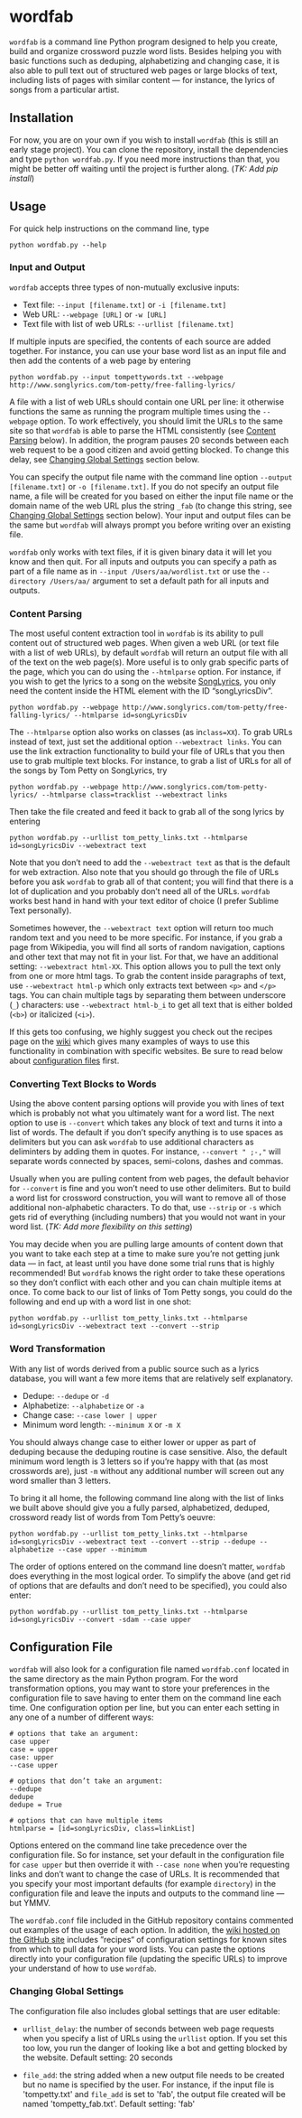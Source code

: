 # wordfab
`wordfab` is a command line Python program designed to help you create, build and organize crossword puzzle word lists. Besides helping you with basic functions such as deduping, alphabetizing and changing case, it is also able to pull text out of structured web pages or large blocks of text, including lists of pages with similar content — for instance, the lyrics of songs from a particular artist.

## Installation
For now, you are on your own if you wish to install `wordfab` (this is still an early stage project). You can clone the repository, install the dependencies and type `python wordfab.py`. If you need more instructions than that, you might be better off waiting until the project is further along. (*TK:  Add pip install*)

## Usage

For quick help instructions on the command line, type
```
python wordfab.py --help
```

### Input and Output

`wordfab` accepts three types of non-mutually exclusive inputs:
*  Text file:  `--input [filename.txt]` or `-i [filename.txt]`
*  Web URL:  `--webpage [URL]` or `-w [URL]`
*  Text file with list of web URLs:  `--urllist [filename.txt]`

If multiple inputs are specified, the contents of each source are added together. For instance, you can use your base word list as an input file and then add the contents of a web page by entering

```
python wordfab.py --input tompettywords.txt --webpage http://www.songlyrics.com/tom-petty/free-falling-lyrics/
```

A file with a list of web URLs should contain one URL per line: it otherwise functions the same as running the program multiple times using the `--webpage` option. To work effectively, you should limit the URLs to the same site so that `wordfab` is able to parse the HTML consistently (see [Content Parsing](#content-parsing) below).  In addition, the program pauses 20 seconds between each web request to be a good citizen and avoid getting blocked. To change this delay, see [Changing Global Settings](#changing-global-settings) section below.

You can specify the output file name with the command line option `--output [filename.txt]` or `-o [filename.txt]`. If you do not specify an output file name, a file will be created for you based on either the input file name or the domain name of the web URL plus the string `_fab` (to change this string, see [Changing Global Settings](#changing-global-settings) section below). Your input and output files can be the same but `wordfab` will always prompt you before writing over an existing file.

`wordfab` only works with text files, if it is given binary data it will let you know and then quit. For all inputs and outputs you can specify a path as part of a file name as in `--input /Users/aa/wordlist.txt` or use the `--directory /Users/aa/` argument to set a default path for all inputs and outputs.

### Content Parsing

The most useful content extraction tool in `wordfab` is its ability to pull content out of structured web pages. When given a web URL (or text file with a list of web URLs), by default `wordfab` will return an output file with all of the text on the web page(s). More useful is to only grab specific parts of the page, which you can do using the `--htmlparse` option. For instance, if you wish to get the lyrics to a song on the website [SongLyrics](http://songlyrics.com), you only need the content inside the HTML element with the ID “songLyricsDiv”.

```
python wordfab.py --webpage http://www.songlyrics.com/tom-petty/free-falling-lyrics/ --htmlparse id=songLyricsDiv
```

The `--htmlparse` option also works on classes (as in`class=XX`). To grab URLs instead of text, just set the additional option `--webextract links`. You can use the link extraction functionality to build your file of URLs that you then use to grab multiple text blocks. For instance, to grab a list of URLs for all of the songs by Tom Petty on SongLyrics, try

```
python wordfab.py --webpage http://www.songlyrics.com/tom-petty-lyrics/ --htmlparse class=tracklist --webextract links
```

Then take the file created and feed it back to grab all of the song lyrics by entering
```
python wordfab.py --urllist tom_petty_links.txt --htmlparse id=songLyricsDiv --webextract text
```
Note that you don’t need to add the `--webextract text` as that is the default for web extraction. Also note that you should go through the file of URLs before you ask `wordfab` to grab all of that content; you will find that there is a lot of duplication and you probably don’t need all of the URLs. `wordfab` works best hand in hand with your text editor of choice (I prefer Sublime Text personally).

Sometimes however, the `--webextract text` option will return too much random text and you need to be more specific. For instance, if you grab a page from Wikipedia, you will find all sorts of random navigation, captions and other text that may not fit in your list. For that, we have an additional setting: `--webextract html-XX`. This option allows you to pull the text only from one or more html tags. To grab the content inside paragraphs of text, use `--webextract html-p` which only extracts text between `<p>` and `</p>` tags. You can chain multiple tags by separating them between underscore (`_`) characters:  use `--webextract html-b_i` to get all text that is either bolded (`<b>`) or italicized (`<i>`).

If this gets too confusing, we highly suggest you check out the recipes page on the [wiki](https://github.com/aanker/wordfab/wiki/Recipes) which gives many examples of ways to use this functionality in combination with specific websites. Be sure to read below about [configuration files](#configuration-file) first.

### Converting Text Blocks to Words

Using the above content parsing options will provide you with lines of text which is probably not what you ultimately want for a word list. The next option to use is `--convert` which takes any block of text and turns it into a list of words. The default if you don’t specify anything is to use spaces as delimiters but you can ask `wordfab` to use additional characters as deliminters by adding them in quotes. For instance, `--convert " ;-,"` will separate words connected by spaces, semi-colons, dashes and commas.

Usually when you are pulling content from web pages, the default behavior for `--convert` is fine and you won’t need to use other delimiters. But to build a word list for crossword construction, you will want to remove all of those additional non-alphabetic characters. To do that, use `--strip` or `-s` which gets rid of everything (including numbers) that you would not want in your word list. (*TK: Add more flexibility on this setting*)

You may decide when you are pulling large amounts of content down that you want to take each step at a time to make sure you’re not getting junk data — in fact, at least until you have done some trial runs that is highly recommended! But `wordfab` knows the right order to take these operations so they don’t conflict with each other and you can chain multiple items at once. To come back to our list of links of Tom Petty songs, you could do the following and end up with a word list in one shot:

```
python wordfab.py --urllist tom_petty_links.txt --htmlparse id=songLyricsDiv --webextract text --convert --strip
```

### Word Transformation

With any list of words derived from a public source such as a lyrics database, you will want a few more items that are relatively self explanatory.

*  Dedupe:  `--dedupe` or `-d`
*  Alphabetize:  `--alphabetize` or `-a`
*  Change case:  `--case lower | upper`
*  Minimum word length:  `--minimum X` or `-m X`

You should always change case to either lower or upper as part of deduping because the deduping routine is case sensitive. Also, the default minimum word length is 3 letters so if you’re happy with that (as most crosswords are), just `-m` without any additional number will screen out any word smaller than 3 letters.

To bring it all home, the following command line along with the list of links we built above should give you a fully parsed, alphabetized, deduped, crossword ready list of words from Tom Petty’s oeuvre:

```
python wordfab.py --urllist tom_petty_links.txt --htmlparse id=songLyricsDiv --webextract text --convert --strip --dedupe --alphabetize --case upper --minimum
```

The order of options entered on the command line doesn’t matter, `wordfab` does everything in the most logical order. To simplify the above (and get rid of options that are defaults and don’t need to be specified), you could also enter:

```
python wordfab.py --urllist tom_petty_links.txt --htmlparse id=songLyricsDiv --convert -sdam --case upper 
```

## Configuration File

`wordfab` will also look for a configuration file named `wordfab.conf` located in the same directory as the main Python program. For the word transformation options, you may want to store your preferences in the configuration file to save having to enter them on the command line each time. One configuration option per line, but you can enter each setting in any one of a number of different ways:

```
# options that take an argument:
case upper
case = upper
case: upper
--case upper

# options that don’t take an argument:
--dedupe
dedupe
dedupe = True

# options that can have multiple items
htmlparse = [id=songLyricsDiv, class=linkList]
```
Options entered on the command line take precedence over the configuration file. So for instance, set your default in the configuration file for `case upper` but then override it with `--case none` when you’re requesting links and don’t want to change the case of URLs. It is recommended that you specify your most important defaults (for example `directory`) in the configuration file and leave the inputs and outputs to the command line — but YMMV.

The `wordfab.conf` file included in the GitHub repository contains commented out examples of the usage of each option. In addition, the [wiki hosted on the GitHub site](https://github.com/aanker/wordfab/wiki/Recipes) includes ”recipes“ of configuration settings for known sites from which to pull data for your word lists. You can paste the options directly into your configuration file (updating the specific URLs) to improve your understand of how to use `wordfab`.

### Changing Global Settings

The configuration file also includes global settings that are user editable:

*  `urllist_delay`:  the number of seconds between web page requests when you specify a list of URLs using the `urllist` option. If you set this too low, you run the danger of looking like a bot and getting blocked by the website. Default setting: 20 seconds

*  `file_add`:  the string added when a new output file needs to be created but no name is specified by the user. For instance, if the input file is 'tompetty.txt' and `file_add` is set to 'fab', the output file created will be named 'tompetty_fab.txt'. Default setting: 'fab'
